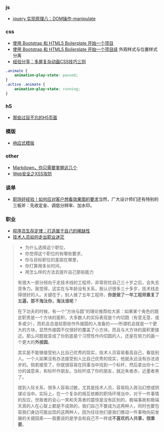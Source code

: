 ### js
* [jquery 实现原理八：DOM操作-manipulate](http://blog.csdn.net/lihongxun945/article/details/13354369)

### css
* [使用 Bootstrap 和 HTML5 Boilerplate 开始一个项目](http://www.cnblogs.com/xyzhanjiang/p/3790646.html)
* [使用 Bootstrap 和 HTML5 Boilerplate 开始一个项目续](http://www.cnblogs.com/xyzhanjiang/p/3804481.html)
  外观样式与位置样式分离
* [经验分享：多屏复杂动画CSS技巧三则](http://isux.tencent.com/css-animation-skills.html)
```css
.animate {
    animation-play-state: paused;
}
.active .animate {
    animation-play-state: running;
}
```

### h5
* [那些过目不忘的H5页面](http://isux.tencent.com/great-mobile-h5-pages.html)

### 模版
* [响应式模版](http://html5up.net/)

### other
* [Markdown，你只需要掌握这几个](http://www.cnblogs.com/crazyant007/p/4220066.html)
* [Web安全之XSS攻防](http://caibaojian.com/xss.html)


### 谈单
* [职场好经验！如何应对客户想看效果图的要求](http://www.uisdc.com/deal-with-mockup-require)当然，广大设计师们还有特别的三板斧：先收定金、调低分辨率、加水印。

### 职业
* [程序员生存定律：打造属于自己的稀缺性](http://www.admin10000.com/document/4854.html)
* [技术人员如何走出职业迷茫](http://mp.weixin.qq.com/s?__biz=MjM5MTA1MjAxMQ==&mid=203288102&idx=1&sn=bb8dcc5908093349e9c1f4cd4675cda8&scene=0#rd)

> * 为什么选择这个职位，
> * 你觉得这个职位的有哪些要求，
> * 你与目标职位的差距在哪里，
> * 你打算用多长时间，
> * 用怎么样的方法去提升自己那些能力
> 
> 有很大一部分倾向于走技术线的工程师，非常担忧自己三十岁之后，会失去竞争力。我觉得，这实在与年龄没有关系，我认识很多三十多岁，技术线走得很好的人。关键在于，别人做了五年工程师，**你是做了一年工程师重复了五遍，那不淘汰你，淘汰谁呢**？
> 
> 在下功夫的时候，有一个“方块与圆”的理论推荐给大家：如果某个角色的既定职责是一个方块的面积，大多数人的实际表现是个内切圆（有意无意、或多或少），而机会总是给那些作外接圆的人准备的——所谓机会就是一个更大的方块，显然外接圆不仅很好的覆盖了小方块，而且与大方块的面积更接近。那么问题就变成了你到底是个习惯性作内切圆的人，还是在努力的画一个更大的**外接圆**。
> 
> 其实是不能够接受别人比自己优秀的现实，技术人员容易看高自己，看低别人。一个人如果没有办法接受别人比自己优秀的现实，他就永远没有办法进步的。倘若接受了，你就很容易在同事当中找到一个标杆，然后拿出你十二分的诚意来，和标杆作朋友。当标杆成了你的朋友，就近朱者赤，近墨者黑了。
> 
> 提到人际关系，很多人容易过敏，尤其是技术人员，容易陷入政治幻想或阴谋论当中。实际上，在一个复杂的相互依赖的职场环境当中，对于一件事情的反应，世故者的会心一笑和天真者的震惊是没有区别的，极端事故和极端天真的人在心智上都是不成熟的，我们自己不要成为这两种人，同时也要包容我们身边可能出现的这两种人，因为往往他们是我们推动一件事物向前发展的关键因素——我要说的是学会和自己不一样或**不喜欢的人共事，很重要**。
